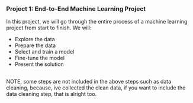 ### Project 1: End-to-End Machine Learning Project

In this project, we will go through the entire process of a machine learning project from start to finish. We will:

- Explore the data
- Prepare the data
- Select and train a model
- Fine-tune the model
- Present the solution

##
NOTE, some steps are not included in the above steps such as data cleaning, because, ive collected the clean data, if you want to include the data cleaning step, that is alright too.

